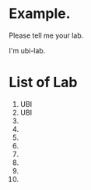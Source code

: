 
# Example. 
Please tell me your lab.

I'm ubi-lab.

# List of Lab
1. UBI  
2. UBI  
3.
4.
5.
6.
7.
8.
9.
10.
